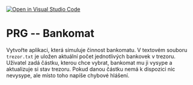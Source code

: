 [![Open in Visual Studio Code](https://classroom.github.com/assets/open-in-vscode-c66648af7eb3fe8bc4f294546bfd86ef473780cde1dea487d3c4ff354943c9ae.svg)](https://classroom.github.com/online_ide?assignment_repo_id=9041261&assignment_repo_type=AssignmentRepo)
# PRG -- Bankomat


Vytvořte aplikaci, která simuluje činnost bankomatu. V textovém souboru
`trezor.txt` je uložen aktuální počet jednotlivých bankovek v trezoru. Uživatel
zadá částku, kterou chce vybrat, bankomat mu ji vysype a aktualizuje si stav
trezoru. Pokud danou částku nemá k dispozici nic nevysype, ale místo toho
napíše chybové hlášení.
